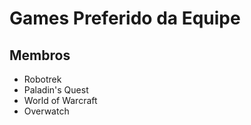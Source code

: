 # Games Preferido da Equipe

## Membros 

* Robotrek
* Paladin's Quest
* World of Warcraft
* Overwatch
